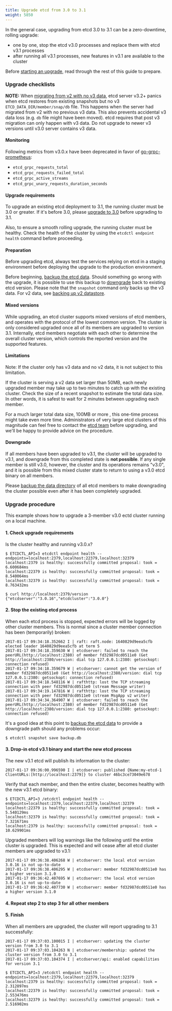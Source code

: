 ```yaml
---
title: Upgrade etcd from 3.0 to 3.1
weight: 5850
---
```


In the general case, upgrading from etcd 3.0 to 3.1 can be a zero-downtime, rolling upgrade:
 - one by one, stop the etcd v3.0 processes and replace them with etcd v3.1 processes
 - after running all v3.1 processes, new features in v3.1 are available to the cluster

Before [starting an upgrade](#upgrade-procedure), read through the rest of this guide to prepare.

### Upgrade checklists

**NOTE:** When [migrating from v2 with no v3 data](https://github.com/etcd-io/etcd/issues/9480), etcd server v3.2+ panics when etcd restores from existing snapshots but no v3 `ETCD_DATA_DIR/member/snap/db` file. This happens when the server had migrated from v2 with no previous v3 data. This also prevents accidental v3 data loss (e.g. `db` file might have been moved). etcd requires that post v3 migration can only happen with v3 data. Do not upgrade to newer v3 versions until v3.0 server contains v3 data.

#### Monitoring

Following metrics from v3.0.x have been deprecated in favor of [go-grpc-prometheus](https://github.com/grpc-ecosystem/go-grpc-prometheus):

- `etcd_grpc_requests_total`
- `etcd_grpc_requests_failed_total`
- `etcd_grpc_active_streams`
- `etcd_grpc_unary_requests_duration_seconds`

#### Upgrade requirements

To upgrade an existing etcd deployment to 3.1, the running cluster must be 3.0 or greater. If it's before 3.0, please [upgrade to 3.0](../upgrade_3_0) before upgrading to 3.1.

Also, to ensure a smooth rolling upgrade, the running cluster must be healthy. Check the health of the cluster by using the `etcdctl endpoint health` command before proceeding.

#### Preparation

Before upgrading etcd, always test the services relying on etcd in a staging environment before deploying the upgrade to the production environment.

Before beginning, [backup the etcd data](../op-guide/maintenance#snapshot-backup). Should something go wrong with the upgrade, it is possible to use this backup to [downgrade](#downgrade) back to existing etcd version. Please note that the `snapshot` command only backs up the v3 data. For v2 data, see [backing up v2 datastore](/docs/v2/admin_guide#backing-up-the-datastore).

#### Mixed versions

While upgrading, an etcd cluster supports mixed versions of etcd members, and operates with the protocol of the lowest common version. The cluster is only considered upgraded once all of its members are upgraded to version 3.1. Internally, etcd members negotiate with each other to determine the overall cluster version, which controls the reported version and the supported features.

#### Limitations

Note: If the cluster only has v3 data and no v2 data, it is not subject to this limitation.

If the cluster is serving a v2 data set larger than 50MB, each newly upgraded member may take up to two minutes to catch up with the existing cluster. Check the size of a recent snapshot to estimate the total data size. In other words, it is safest to wait for 2 minutes between upgrading each member.

For a much larger total data size, 100MB or more , this one-time process might take even more time. Administrators of very large etcd clusters of this magnitude can feel free to contact the [etcd team][etcd-contact] before upgrading, and we'll be happy to provide advice on the procedure.

#### Downgrade

If all members have been upgraded to v3.1, the cluster will be upgraded to v3.1, and downgrade from this completed state is **not possible**. If any single member is still v3.0, however, the cluster and its operations remains "v3.0", and it is possible from this mixed cluster state to return to using a v3.0 etcd binary on all members.

Please [backup the data directory](../op-guide/maintenance#snapshot-backup) of all etcd members to make downgrading the cluster possible even after it has been completely upgraded.

### Upgrade procedure

This example shows how to upgrade a 3-member v3.0 ectd cluster running on a local machine.

#### 1. Check upgrade requirements

Is the cluster healthy and running v3.0.x?

```
$ ETCDCTL_API=3 etcdctl endpoint health --endpoints=localhost:2379,localhost:22379,localhost:32379
localhost:2379 is healthy: successfully committed proposal: took = 6.600684ms
localhost:22379 is healthy: successfully committed proposal: took = 8.540064ms
localhost:32379 is healthy: successfully committed proposal: took = 8.763432ms

$ curl http://localhost:2379/version
{"etcdserver":"3.0.16","etcdcluster":"3.0.0"}
```

#### 2. Stop the existing etcd process

When each etcd process is stopped, expected errors will be logged by other cluster members. This is normal since a cluster member connection has been (temporarily) broken:

```
2017-01-17 09:34:18.352662 I | raft: raft.node: 1640829d9eea5cfb elected leader 1640829d9eea5cfb at term 5
2017-01-17 09:34:18.359630 W | etcdserver: failed to reach the peerURL(http://localhost:2380) of member fd32987dcd0511e0 (Get http://localhost:2380/version: dial tcp 127.0.0.1:2380: getsockopt: connection refused)
2017-01-17 09:34:18.359679 W | etcdserver: cannot get the version of member fd32987dcd0511e0 (Get http://localhost:2380/version: dial tcp 127.0.0.1:2380: getsockopt: connection refused)
2017-01-17 09:34:18.548116 W | rafthttp: lost the TCP streaming connection with peer fd32987dcd0511e0 (stream Message writer)
2017-01-17 09:34:19.147816 W | rafthttp: lost the TCP streaming connection with peer fd32987dcd0511e0 (stream MsgApp v2 writer)
2017-01-17 09:34:34.364907 W | etcdserver: failed to reach the peerURL(http://localhost:2380) of member fd32987dcd0511e0 (Get http://localhost:2380/version: dial tcp 127.0.0.1:2380: getsockopt: connection refused)
```

It's a good idea at this point to [backup the etcd data](../op-guide/maintenance#snapshot-backup) to provide a downgrade path should any problems occur:

```
$ etcdctl snapshot save backup.db
```

#### 3. Drop-in etcd v3.1 binary and start the new etcd process

The new v3.1 etcd will publish its information to the cluster:

```
2017-01-17 09:36:00.996590 I | etcdserver: published {Name:my-etcd-1 ClientURLs:[http://localhost:2379]} to cluster 46bc3ce73049e678
```

Verify that each member, and then the entire cluster, becomes healthy with the new v3.1 etcd binary:

```
$ ETCDCTL_API=3 /etcdctl endpoint health --endpoints=localhost:2379,localhost:22379,localhost:32379
localhost:22379 is healthy: successfully committed proposal: took = 5.540129ms
localhost:32379 is healthy: successfully committed proposal: took = 7.321671ms
localhost:2379 is healthy: successfully committed proposal: took = 10.629901ms
```

Upgraded members will log warnings like the following until the entire cluster is upgraded. This is expected and will cease after all etcd cluster members are upgraded to v3.1:

```
2017-01-17 09:36:38.406268 W | etcdserver: the local etcd version 3.0.16 is not up-to-date
2017-01-17 09:36:38.406295 W | etcdserver: member fd32987dcd0511e0 has a higher version 3.1.0
2017-01-17 09:36:42.407695 W | etcdserver: the local etcd version 3.0.16 is not up-to-date
2017-01-17 09:36:42.407730 W | etcdserver: member fd32987dcd0511e0 has a higher version 3.1.0
```

#### 4. Repeat step 2 to step 3 for all other members

#### 5. Finish

When all members are upgraded, the cluster will report upgrading to 3.1 successfully:

```
2017-01-17 09:37:03.100015 I | etcdserver: updating the cluster version from 3.0 to 3.1
2017-01-17 09:37:03.104263 N | etcdserver/membership: updated the cluster version from 3.0 to 3.1
2017-01-17 09:37:03.104374 I | etcdserver/api: enabled capabilities for version 3.1
```

```
$ ETCDCTL_API=3 /etcdctl endpoint health --endpoints=localhost:2379,localhost:22379,localhost:32379
localhost:2379 is healthy: successfully committed proposal: took = 2.312897ms
localhost:22379 is healthy: successfully committed proposal: took = 2.553476ms
localhost:32379 is healthy: successfully committed proposal: took = 2.516902ms
```

[etcd-contact]: https://groups.google.com/forum/#!forum/etcd-dev
